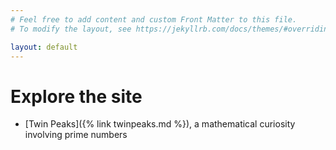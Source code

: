 ```yaml
---
# Feel free to add content and custom Front Matter to this file.
# To modify the layout, see https://jekyllrb.com/docs/themes/#overriding-theme-defaults

layout: default
---
```


# Explore the site

- [Twin Peaks]({% link twinpeaks.md %}), a mathematical curiosity involving prime numbers
